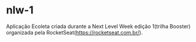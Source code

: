 # nlw-1
Aplicação Ecoleta criada durante a Next Level Week edição 1(trilha Booster) organizada pela RocketSeat(https://rocketseat.com.br/).
